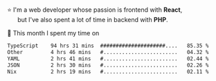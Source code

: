 ⭐ I'm a web developer whose passion is frontend with <b>React</b>,<br/>
&nbsp; &nbsp; &nbsp; but I've also spent a lot of time in backend with <b>PHP</b>.

📅 This month I spent my time on

<!--START_SECTION:waka-->

```txt
TypeScript    94 hrs 31 mins  #####################....   85.35 %
Other         4 hrs 46 mins   #........................   04.32 %
YAML          2 hrs 41 mins   #........................   02.44 %
JSON          2 hrs 30 mins   #........................   02.26 %
Nix           2 hrs 19 mins   #........................   02.11 %
```

<!--END_SECTION:waka-->

